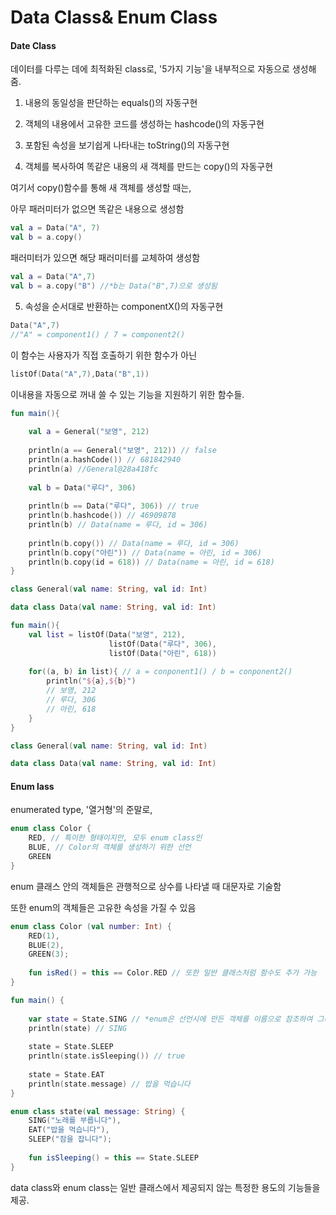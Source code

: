 # Data Class& Enum Class

#### Date Class

데이터를 다루는 데에 최적화된 class로, '5가지 기능'을 내부적으로 자동으로 생성해줌.

1) 내용의 동일성을 판단하는 equals()의 자동구현

2) 객체의 내용에서 고유한 코드를 생성하는 hashcode()의 자동구현

3) 포함된 속성을 보기쉽게 나타내는 toString()의 자동구현

4) 객체를 복사하여 똑같은 내용의 새 객체를 만드는 copy()의 자동구현

여기서 copy()함수를 통해 새 객체를 생성할 때는,

아무 패러미터가 없으면 똑같은 내용으로 생성함

``` kotlin
val a = Data("A", 7)
val b = a.copy()
```

패러미터가 있으면 해당 패러미터를 교체하여 생성함

```kotlin
val a = Data("A",7)
val b = a.copy("B") //*b는 Data("B",7)으로 생성됨
```

5) 속성을 순서대로 반환하는 componentX()의 자동구현

```kotlin
Data("A",7)
//"A" = component1() / 7 = component2()
```

이 함수는 사용자가 직접 호출하기 위한 함수가 아닌

```kotlin
listOf(Data("A",7),Data("B",1))
```

이내용을 자동으로 꺼내 쓸 수 있는 기능을 지원하기 위한 함수들.

```kotlin
fun main(){
    
    val a = General("보영", 212)
    
    println(a == General("보영", 212)) // false
    println(a.hashCode()) // 681842940
    println(a) //General@28a418fc
    
    val b = Data("루다", 306)
    
    println(b == Data("루다", 306)) // true
    println(b.hashcode()) // 46909878
    println(b) // Data(name = 루다, id = 306)
    
    println(b.copy()) // Data(name = 루다, id = 306)
    println(b.copy("아린")) // Data(name = 아린, id = 306)
    println(b.copy(id = 618)) // Data(name = 아린, id = 618)
}

class General(val name: String, val id: Int)

data class Data(val name: String, val id: Int)
```

```kotlin
fun main(){
    val list = listOf(Data("보영", 212),
                      listOf(Data("루다", 306),
                      listOf(Data("아린", 618))
                             
    for((a, b) in list){ // a = conponent1() / b = conponent2()
        println("${a},${b}")
        // 보영, 212
        // 루다, 306
        // 아린, 618
    }
}

class General(val name: String, val id: Int)

data class Data(val name: String, val id: Int)
```



#### Enum lass

enumerated type, '열거형'의 준말로,

```kotlin
enum class Color {
    RED, // 특이한 형태이지만, 모두 enum class인 
    BLUE, // Color의 객체를 생성하기 위한 선언
    GREEN 
}
```



enum 클래스 안의 객체들은 관행적으로 상수를 나타낼 때 대문자로 기술함

또한 enum의 객체들은 고유한 속성을 가질 수 있음

``` kotlin
enum class Color (val number: Int) {
    RED(1),
    BLUE(2),
    GREEN(3);
    
    fun isRed() = this == Color.RED // 또한 일반 클래스처럼 함수도 추가 가능
}
```



```kotlin
fun main() {
    
    var state = State.SING // *enum은 선언시에 만든 객체를 이름으로 참조하여 그대로 사용하게 됨
    println(state) // SING
    
    state = State.SLEEP
    println(state.isSleeping()) // true
    
    state = State.EAT
    println(state.message) // 밥을 먹습니다
}

enum class state(val message: String) {
    SING("노래를 부릅니다"),
    EAT("밥을 먹습니다"),
    SLEEP("잠을 잡니다");
    
    fun isSleeping() = this == State.SLEEP
}
```

data class와 enum class는 일반 클래스에서 제공되지 않는 특정한 용도의 기능들을 제공.